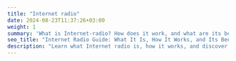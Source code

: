 ```yaml
---
title: "Internet radio"
date: 2024-08-23T11:37:26+03:00
weight: 1
summary: 'What is Internet-radio? How does it work, and what are its benefits? How can you use it?'
seo_title: "Internet Radio Guide: What It Is, How It Works, and Its Benefits"
description: "Learn what Internet radio is, how it works, and discover its unique benefits and use cases. This section covers everything you need to know about Internet radio technology and its applications."
---
```

